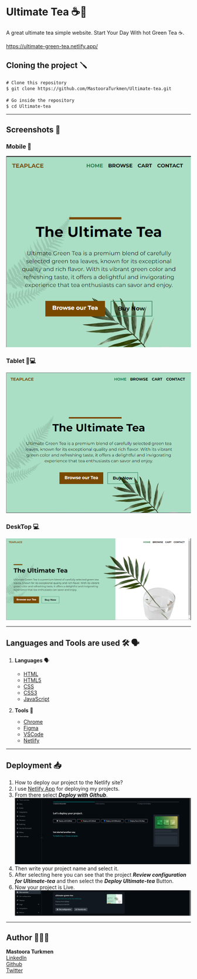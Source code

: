 # Ultimate Tea ☕️🍵

A great ultimate tea simple website. Start Your Day With hot Green Tea ☕️.

https://ultimate-green-tea.netlify.app/

## Cloning the project 🪛

```
# Clone this repository
$ git clone https://github.com/MastooraTurkmen/Ultimate-tea.git

# Go inside the repository
$ cd Ultimate-tea
```

------

## Screenshots 📸

### Mobile 📱

![Mobile screenshots](./screenshots/Mobile-Versain.png)

### Tablet 📱💻

![Tablet screenshots](./screenshots/Tablet-Versain.png)

### DeskTop 💻

![Desktop screenshots](./screenshots/DeskTop-Versain.png)


------


## Languages and Tools are used 🛠 🗣️

1. **Languages** 🗣️
    + [HTML](https://github.com/topics/html)
    + [HTML5](https://github.com/topics/html5)
    + [CSS](https://github.com/topics/css)
    + [CSS3](https://github.com/topics/css3)
    + [JavaScript](https://github.com/topics/javascript)

2. **Tools** 🔧
    + [Chrome](https://github.com/topics/chrome)
    + [Figma](https://github.com/topics/figma)
    + [VSCode](https://github.com/topics/vscode)
    + [Netlify](https://github.com/topics/netlify)


------

## Deployment 📥

1. How to deploy our project to the Netlify site?
2. I use [Netlify App](https://app.netlify.com/) for deploying my projects.
4. From there select **_Deploy with Github_**.
   ![Netlify-image](./Netlify-screenshots/netlify.png)
5. Then write your project name and select it.
6. After selecting here you can see that the project **_Review configuration for Ultimate-tea_** and then select the **_Deploy Ultimate-tea_** Button.
7. Now your project is Live.
   ![Netlify-image](./Netlify-screenshots/netlify-1.png)


-----

## Author 👩🏻‍💻 

**Mastoora Turkmen**  
[LinkedIn](https://www.linkedin.com/in/mastoora-turkmen/) 
<br>
[Github](https://github.com/MastooraTurkmen/) 
<br>
[Twitter](https://twitter.com/MastooraJ22)
<br>